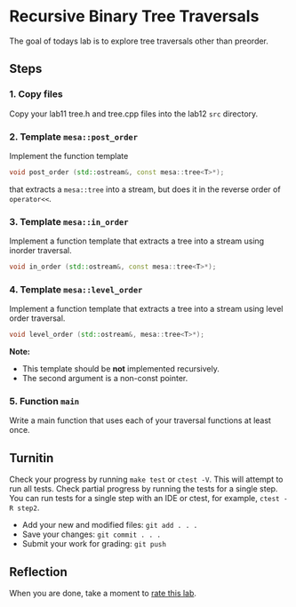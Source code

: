 # Recursive Binary Tree Traversals

The goal of todays lab is to explore tree traversals
other than preorder.

## Steps

### 1. Copy files
Copy your lab11 tree.h and tree.cpp files into the lab12 `src` directory.

### 2. Template `mesa::post_order`
Implement the function template 

```cpp
void post_order (std::ostream&, const mesa::tree<T>*);
```

that extracts a `mesa::tree` into a stream, but does it in the reverse
order of `operator<<`.

### 3. Template `mesa::in_order`
Implement a function template that extracts a tree into a stream
using inorder traversal.

```cpp
void in_order (std::ostream&, const mesa::tree<T>*);
```


### 4. Template `mesa::level_order` 
Implement a function template that extracts a tree into a stream
using level order traversal.

```cpp
void level_order (std::ostream&, mesa::tree<T>*);
```

**Note:**
- This template should be **not** implemented recursively.
- The second argument is a non-const pointer.

### 5. Function `main`
Write a main function that uses each of your traversal functions at least once.

## Turnitin
Check your progress by running `make test` or `ctest -V`.
This will attempt to run all tests.
Check partial progress by running the tests for a single step.
You can run tests for a single step with an IDE or ctest,
for example, `ctest -R step2`.

- Add your new and modified files: `git add . . . `
- Save your changes: `git commit . . . `
- Submit your work for grading: `git push`

## Reflection
When you are done, take a moment to 
[rate this lab](https://forms.gle/eJZcthZ4iuVaJ6Qz7).

